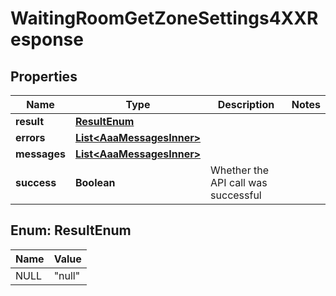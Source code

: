 

# WaitingRoomGetZoneSettings4XXResponse


## Properties

| Name | Type | Description | Notes |
|------------ | ------------- | ------------- | -------------|
|**result** | [**ResultEnum**](#ResultEnum) |  |  |
|**errors** | [**List&lt;AaaMessagesInner&gt;**](AaaMessagesInner.md) |  |  |
|**messages** | [**List&lt;AaaMessagesInner&gt;**](AaaMessagesInner.md) |  |  |
|**success** | **Boolean** | Whether the API call was successful |  |



## Enum: ResultEnum

| Name | Value |
|---- | -----|
| NULL | &quot;null&quot; |



